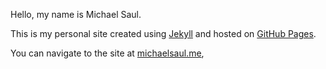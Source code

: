 Hello, my name is Michael Saul.

This is my personal site created using [Jekyll](http://jekyllrb.com) and hosted on [GitHub Pages](http://pages.github.io).

You can navigate to the site at [michaelsaul.me](http://michaelsaul.me),